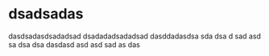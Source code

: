 # dsadsadas
dasdsadasdsadadsad
dsadadadsadadsad
dasddadasdsa
sda
dsa
d
sad
asd
sa
dsa
dsa
dasdasd
asd
asd
sad
as
das
